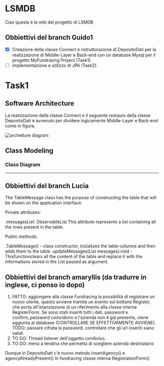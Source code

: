 ﻿# LSMDB
Ciao questa è la wiki del progetto di LSMDB



## Obbiettivi del branch Guido1
 - [x] Creazione della classe Connect e ristrutturazione di DepositoDati per la realizzazione di Middle-Layer e Back-end con un database Mysql per il progetto MyFundrasing Project (Task1).
 - [ ] Implementazione e utilizzo di JPA (Task2).

# Task1
## Software Architecture
La realizzazione della classe Connect e il seguente restauro della classe DepositoDati è avvenuto per dividere logicamente Middle-Layer e Back-end come in figura.

![archetture diagram](https://github.com/guidogagl/LSMDB/blob/master/arch_diagram.png)

## Class Modeling 
### Class Diagram 

---



## Obbiettivi del branch Lucia

The TableMessage class has the purpose of constructing the table that will be shown on the application interface.

Private attributes:

.messagesList: ObservableList<RowTableMessage>
This attribute represents a list containing all the rows present in the table. 

Public methods:

.TableMessage() - class constructor, inizializes the table columns and then adds them to the table
.updateMessages(List<RowTableMessage> messages):void - Thisfunctionclears all the content of the table and replace it with
the informations stored in the List passed as argument.
 
## Obbiettivi del branch amaryllis (da tradurre in inglese, ci penso io dopo)
 1) FATTO: aggiungere alla classe Fundracing la possibilità di registrare un nuovo utente, questo avviene tramite un evento sul bottone Register, che porta all'istanziazione di un riferimento alla classe interna RegisterForm. Se sono stati inseriti tutti i dati, password e confirm_password coincidono e l'azienda non è già presente, viene aggiunta al database (CONTROLLARE SE EFFETTIVAMENTE AVVIENE).
 TODO: passare cifrata la password, controllare che gli url inseriti siano validi.
 2) TO DO: Thread listener dell'oggetto condiviso.
 3) TO DO: menù a tendina che permetta di scegliere azienda destinatario
 
 Dunque in DepositoDati c'è nuovo metodo insertAgency() e agencyAlreadyPresent()
 In fundracing classe interna RegistrationForm()
